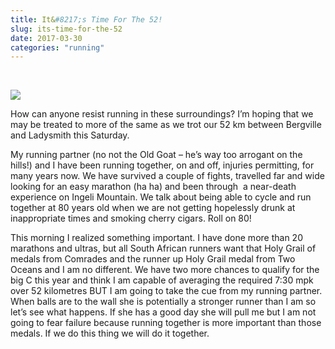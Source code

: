```yaml
---
title: It&#8217;s Time For The 52!
slug: its-time-for-the-52
date: 2017-03-30
categories: "running"
---
```


<p> </p>
<p><img src="http://res.cloudinary.com/dy6grlu8z/image/upload/v1558841689/tzqu8l7lspju25hls5vl.jpg"/></p>
<p>How can anyone resist running in these surroundings? I’m hoping that we may be treated to more of the same as we trot our 52 km between Bergville and Ladysmith this Saturday.</p>
<p>My running partner (no not the Old Goat – he’s way too arrogant on the hills!) and I have been running together, on and off, injuries permitting, for many years now. We have survived a couple of fights, travelled far and wide looking for an easy marathon (ha ha) and been through  a near-death experience on Ingeli Mountain. We talk about being able to cycle and run together at 80 years old when we are not getting hopelessly drunk at inappropriate times and smoking cherry cigars. Roll on 80!</p>
<p>This morning I realized something important. I have done more than 20 marathons and ultras, but all South African runners want that Holy Grail of medals from Comrades and the runner up Holy Grail medal from Two Oceans and I am no different. We have two more chances to qualify for the big C this year and think I am capable of averaging the required 7:30 mpk over 52 kilometres BUT I am going to take the cue from my running partner. When balls are to the wall she is potentially a stronger runner than I am so let’s see what happens. If she has a good day she will pull me but I am not going to fear failure because running together is more important than those medals. If we do this thing we will do it together.</p>







